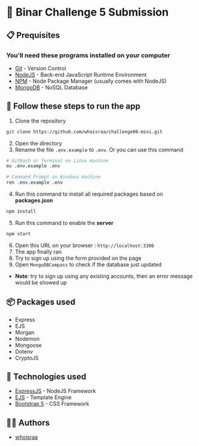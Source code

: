 # 🌾 Binar Challenge 5 Submission 

## 📋 Prequisites
### You'll need these programs installed on your computer
- [Git](https://git-scm.com/downloads) - Version Control
- [NodeJS](https://nodejs.org/en/download/) - Back-end JavaScript Runtime Environment
- [NPM](https://www.npmjs.com/) - Node Package Manager (usually comes with NodeJS)
- [MongoDB](https://www.mongodb.com/) - NoSQL Database

## 🚀 Follow these steps to run the app 

1. Clone the repository 
```bash
git clone https://github.com/whoisraa/challenge06-mini.git
```
2. Open the directory
3. Rename the file `.env.example` to `.env`. Or you can use this command
```bash
# GitBash or Terminal on Linux machine
mv .env.example .env

# Command Prompt on Windows machine
ren .env.example .env
```
4. Run this command to install all required packages based on **packages.json**
```bash
npm install 
```
5. Run this command to enable the **server**
```bash
npm start
```
6. Open this URL on your browser : `http://localhost:3300`
7. The app finally ran
8. Try to sign up using the form provided on the page
9. Open `MongoDBCompass` to check if the database just updated
* **Note**: try to sign up using any existing accounts, then an error message would be showed up

## 📦 Packages used 

- Express
- EJS 
- Morgan 
- Nodemon
- Mongoose
- Dotenv
- CryptoJS

## 🌌 Technologies used 

- [ExpressJS](https://expressjs.com) - NodeJS Framework
- [EJS](https://ejs.co/) - Template Engine
- [Bootstrap 5](https://getbootstrap.com/docs/5.1/getting-started/introduction/) - CSS Framework

## 👨‍💻 Authors 

- [whoisraa](https://github.com/whoisraa)